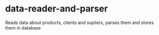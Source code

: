 # data-reader-and-parser
Reads data about products, clients and supliers, parses them and stores them in database

